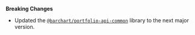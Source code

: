**Breaking Changes**

* Updated the [`@barchart/portfolio-api-common`](https://github.com/barchart/portfolio-api-common) library to the next major version.
